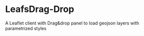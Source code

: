 # LeafsDrag-Drop
A Leaflet client with Drag&amp;drop panel to load geojson layers with parametrized styles
